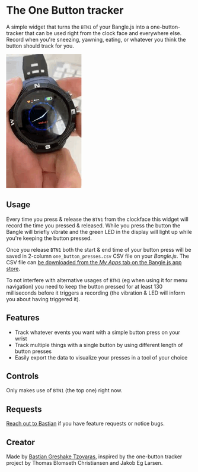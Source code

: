 # The One Button tracker

A simple widget that turns the `BTN1` of your Bangle.js into a one-button-tracker that can be used right from the clock face and everywhere else. Record when you're sneezing, yawning, eating, or whatever you think the button should track for you.  

![](one-button.GIF)

## Usage

Every time you press & release the `BTN1` from the clockface this widget will record the time you pressed & released. While you press the button the Bangle will briefly vibrate and the green LED in the display will light up while you're keeping the button pressed.

Once you release `BTN1` both the start & end time of your button press will be saved in 2-column `one_button_presses.csv` CSV file on your _Bangle.js_. The CSV file can [be downloaded from the _My Apps_ tab on the Bangle.js app store](https://banglejs.com/apps/).

To not interfere with alternative usages of `BTN1` (eg when using it for menu navigation) you need to keep the button pressed for at least 130 milliseconds before it triggers a recording (the vibration & LED will inform you about having triggered it).

## Features

- Track whatever events you want with a simple button press on your wrist
- Track multiple things with a single button by using different length of button presses
- Easily export the data to visualize your presses in a tool of your choice

## Controls

Only makes use of `BTN1` (the top one) right now.

## Requests

[Reach out to Bastian](https://www.github.com/gedankenstuecke) if you have feature requests or notice bugs.

## Creator

Made by [Bastian Greshake Tzovaras](https://tzovar.as), inspired by the one-button tracker project by Thomas Blomseth Christiansen and Jakob Eg Larsen.
